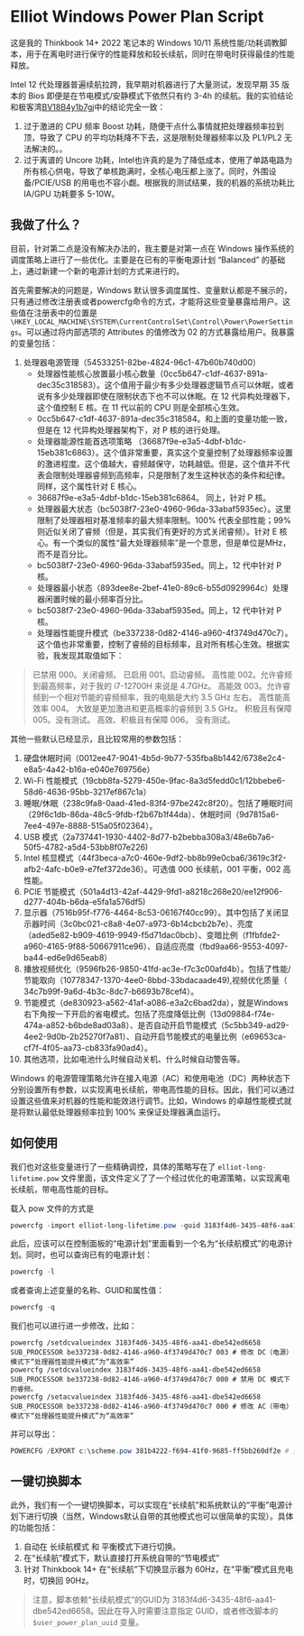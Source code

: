 # Elliot Windows Power Plan Script

这是我的 Thinkbook 14+ 2022 笔记本的 Windows 10/11 系统性能/功耗调教脚本，用于在离电时进行保守的性能释放和较长续航，同时在带电时获得最佳的性能释放。

Intel 12 代处理器普遍续航拉跨，我早期对机器进行了大量测试，发现早期 35 版本的 Bios 即便是在节电模式/安静模式下依然只有约 3-4h 的续航。我的实验结论和极客湾[BV18B4y1b7gj](https://www.bilibili.com/video/BV18B4y1b7gj)中的结论完全一致：
1. 过于激进的 CPU 频率 Boost 功耗，随便干点什么事情就把处理器频率拉到顶，导致了 CPU 的平均功耗降不下去，这是限制处理器频率以及 PL1/PL2 无法解决的。。
2. 过于离谱的 Uncore 功耗，Intel也许真的是为了降低成本，使用了单路电路为所有核心供电，导致了单核跑满时，全核心电压都上涨了。同时，外围设备/PCIE/USB 的用电也不容小觑。根据我的测试结果，我的机器的系统功耗比 IA/GPU 功耗要多 5-10W。

## 我做了什么？

目前，针对第二点是没有解决办法的，我主要是对第一点在 Windows 操作系统的调度策略上进行了一些优化。主要是在已有的平衡电源计划 “Balanced” 的基础上，通过新建一个新的电源计划的方式来进行的。

首先需要解决的问题是，Windows 默认很多调度属性、变量默认都是不展示的，只有通过修改注册表或者powercfg命令的方式，才能将这些变量暴露给用户。这些值在注册表中的位置是`\HKEY_LOCAL_MACHINE\SYSTEM\CurrentControlSet\Control\Power\PowerSettings`。可以通过将内部选项的 Attributes 的值修改为 02 的方式暴露给用户。我暴露的变量包括：

1. 处理器电源管理（54533251-82be-4824-96c1-47b60b740d00）
    * 处理器性能核心放置最小核心数量（0cc5b647-c1df-4637-891a-dec35c318583）。这个值用于最少有多少处理器逻辑节点可以休眠，或者说有多少处理器即使在限制状态下也不可以休眠。在 12 代异构处理器下，这个值控制 E 核。在 11 代以前的 CPU 则是全部核心生效。
    *  0cc5b647-c1df-4637-891a-dec35c318584。和上面的变量功能一致，但是在 12 代异构处理器架构下，对 P 核的进行处理。
    * 处理器能源性能首选项策略 （36687f9e-e3a5-4dbf-b1dc-15eb381c6863）。这个值非常重要，真实这个变量控制了处理器频率设置的激进程度。这个值越大，睿频越保守，功耗越低。但是，这个值并不代表会限制处理器睿频到高频率，只是限制了发生这种状态的条件和纪律。同样，这个属性针对 E 核心。
    * 36687f9e-e3a5-4dbf-b1dc-15eb381c6864。 同上，针对 P 核。
    * 处理器最大状态（bc5038f7-23e0-4960-96da-33abaf5935ec）。这里限制了处理器相对基准频率的最大频率限制。100% 代表全部性能；99%则近似关闭了睿频（但是，其实我们有更好的方式关闭睿频）。针对 E 核心。有一个类似的属性“最大处理器频率”是一个意思，但是单位是MHz，而不是百分比。
    * bc5038f7-23e0-4960-96da-33abaf5935ed。同上，12 代中针对 P 核。
    * 处理器最小状态（893dee8e-2bef-41e0-89c6-b55d0929964c）处理器闲置时候的最小频率百分比。
    * bc5038f7-23e0-4960-96da-33abaf5935ed。同上，12 代中针对 P 核。
    * 处理器性能提升模式（be337238-0d82-4146-a960-4f3749d470c7）。这个值也非常重要，控制了睿频的目标频率，且对所有核心生效。根据实验，我发现其取值如下：

> 已禁用 000。关闭睿频。
> 已启用 001。启动睿频。
> 高性能 002。允许睿频到最高频率，对于我的 i7-12700H 来说是 4.7GHz。
> 高能效 003。允许睿频到一个相对节能的睿频频率，我的电脑是大约 3.5 GHz 左右。
> 高性能高效率 004。 大致是更加激进和更高概率的睿频到 3.5 GHz。
> 积极且有保障 005。没有测试。
> 高效、积极且有保障 006。 没有测试。

其他一些默认已经显示，且比较常用的参数包括：
1. 硬盘休眠时间（0012ee47-9041-4b5d-9b77-535fba8b1442/6738e2c4-e8a5-4a42-b16a-e040e769756e）
2. Wi-Fi 性能模式（19cbb8fa-5279-450e-9fac-8a3d5fedd0c1/12bbebe6-58d6-4636-95bb-3217ef867c1a）
3. 睡眠/休眠（238c9fa8-0aad-41ed-83f4-97be242c8f20）。包括了睡眠时间（29f6c1db-86da-48c5-9fdb-f2b67b1f44da）、休眠时间（9d7815a6-7ee4-497e-8888-515a05f02364）。
4. USB 模式（2a737441-1930-4402-8d77-b2bebba308a3/48e6b7a6-50f5-4782-a5d4-53bb8f07e226)
5. Intel 核显模式（44f3beca-a7c0-460e-9df2-bb8b99e0cba6/3619c3f2-afb2-4afc-b0e9-e7fef372de36）。可选值 000 长续航，001 平衡，002 高性能。
6. PCIE 节能模式（501a4d13-42af-4429-9fd1-a8218c268e20/ee12f906-d277-404b-b6da-e5fa1a576df5)
7. 显示器（7516b95f-f776-4464-8c53-06167f40cc99）。其中包括了关闭显示器时间（3c0bc021-c8a8-4e07-a973-6b14cbcb2b7e）、亮度（aded5e82-b909-4619-9949-f5d71dac0bcb）、变暗比例（f1fbfde2-a960-4165-9f88-50667911ce96）、自适应亮度（fbd9aa66-9553-4097-ba44-ed6e9d65eab8）
8. 播放视频优化（9596fb26-9850-41fd-ac3e-f7c3c00afd4b）。包括了性能/节能取向（10778347-1370-4ee0-8bbd-33bdacaade49),视频优化质量（ 34c7b99f-9a6d-4b3c-8dc7-b6693b78cef4）。
9. 节能模式（de830923-a562-41af-a086-e3a2c6bad2da），就是Windows 右下角按一下开启的省电模式。包括了亮度降低比例（13d09884-f74e-474a-a852-b6bde8ad03a8）、是否自动开启节能模式（5c5bb349-ad29-4ee2-9d0b-2b25270f7a81）、自动开启节能模式的电量比例（e69653ca-cf7f-4f05-aa73-cb833fa90ad4）。
10. 其他选项，比如电池什么时候自动关机、什么时候自动警告等。

Windows 的电源管理策略允许在接入电源（AC）和使用电池（DC）两种状态下分别设置所有参数，以实现离电长续航，带电高性能的目标。因此，我们可以通过设置这些值来对机器的性能和能效进行调节。比如，Windows 的卓越性能模式就是将默认最低处理器频率拉到 100% 来保证处理器满血运行。

## 如何使用
我们也对这些变量进行了一些精确调控，具体的策略写在了 `elliot-long-lifetime.pow` 文件里面，该文件定义了了一个经过优化的电源策略，以实现离电长续航，带电高性能的目标。

载入 pow 文件的方式是

``` powershell
powercfg -import elliot-long-lifetime.pow -guid 3183f4d6-3435-48f6-aa41-dbe542ed6658
```

此后，应该可以在控制面板的“电源计划”里面看到一个名为“长续航模式”的电源计划。同时，也可以查询已有的电源计划：

```powershell
powercfg -l
```

或者查询上述变量的名称、GUID和属性值：
``` powershell
powercfg -q
```

我们也可以进行进一步修改，比如：

```
powercfg /setdcvalueindex 3183f4d6-3435-48f6-aa41-dbe542ed6658 SUB_PROCESSOR be337238-0d82-4146-a960-4f3749d470c7 003 # 修改 DC（电源）模式下“处理器性能提升模式”为“高效率”
powercfg /setdcvalueindex 3183f4d6-3435-48f6-aa41-dbe542ed6658 SUB_PROCESSOR be337238-0d82-4146-a960-4f3749d470c7 000 # 禁用 DC 模式下的睿频。
powercfg /setacvalueindex 3183f4d6-3435-48f6-aa41-dbe542ed6658 SUB_PROCESSOR be337238-0d82-4146-a960-4f3749d470c7 000 # 修改 AC（带电）模式下“处理器性能提升模式”为“高效率”
```

并可以导出：

``` powershell
POWERCFG /EXPORT c:\scheme.pow 381b4222-f694-41f0-9685-ff5bb260df2e # 到处平衡模式的策略到 scheme.pow 文件
```

## 一键切换脚本

此外，我们有一个一键切换脚本，可以实现在“长续航”和系统默认的“平衡”电源计划下进行切换（当然，Windows默认自带的其他模式也可以很简单的实现）。具体的功能包括：

1. 自动在 长续航模式 和 平衡模式下进行切换。
2. 在“长续航”模式下，默认直接打开系统自带的“节电模式”
3. 针对 Thinkbook 14+ 在“长续航”下切换显示器为 60Hz，在“平衡”模式且充电时，切换回 90Hz。

> 注意，脚本依赖“长续航模式”的GUID为 3183f4d6-3435-48f6-aa41-dbe542ed6658。因此在导入时需要注意指定 GUID，或者修改脚本的 `$user_power_plan_uuid` 变量。
